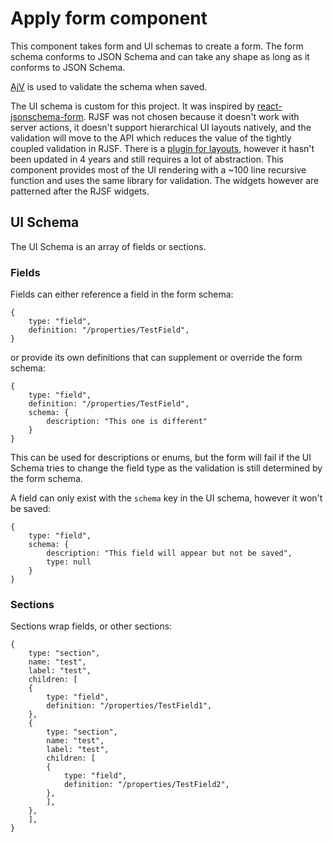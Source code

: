 # Apply form component

This component takes form and UI schemas to create a form. The form schema conforms to JSON Schema and can take any shape as long as it conforms to JSON Schema.

[AjV](https://ajv.js.org) is used to validate the schema when saved.

The UI schema is custom for this project. It was inspired by [react-jsonschema-form](https://github.com/rjsf-team/react-jsonschema-form). RJSF was not chosen because it doesn't work with server actions, it doesn't support hierarchical UI layouts natively, and the validation will move to the API which reduces the value of the tightly coupled validation in RJSF. There is a [plugin for layouts](https://github.com/audibene-labs/react-jsonschema-form-layout), however it hasn't been updated in 4 years and still requires a lot of abstraction. This component provides most of the UI rendering with a ~100 line recursive function and uses the same library for validation. The widgets however are patterned after the RJSF widgets.

## UI Schema

The UI Schema is an array of fields or sections.

### Fields

Fields can either reference a field in the form schema:

```
{
    type: "field",
    definition: "/properties/TestField",
}
```

or provide its own definitions that can supplement or override the form schema:

```
{
    type: "field",
    definition: "/properties/TestField",
    schema: {
        description: "This one is different"
    }
}
```

This can be used for descriptions or enums, but the form will fail if the UI Schema tries to change the field type as the validation is still determined by the form schema.

A field can only exist with the `schema` key in the UI schema, however it won't be saved:

```
{
    type: "field",
    schema: {
        description: "This field will appear but not be saved",
        type: null
    }
}
```

### Sections

Sections wrap fields, or other sections:

```
{
    type: "section",
    name: "test",
    label: "test",
    children: [
    {
        type: "field",
        definition: "/properties/TestField1",
    },
    {
        type: "section",
        name: "test",
        label: "test",
        children: [
        {
            type: "field",
            definition: "/properties/TestField2",
        },
        ],
    },
    ],
}

```
